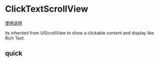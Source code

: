 # ClickTextScrollView
[使用说明](README.CN.md)

its inherited from UIScrollView to show a clickable content and display like Rich Text.

## quick


